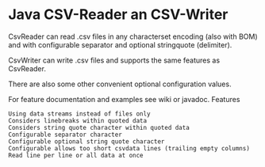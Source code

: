 # Java CSV-Reader an CSV-Writer

CsvReader can read .csv files in any characterset encoding (also with BOM) and with configurable separator and optional stringquote (delimiter).

CsvWriter can write .csv files and supports the same features as CsvReader.

There are also some other convenient optional configuration values.

For feature documentation and examples see wiki or javadoc.
Features

    Using data streams instead of files only
    Considers linebreaks within quoted data
    Considers string quote character within quoted data
    Configurable separator character
    Configurable optional string quote character
    Configurable allows too short csvdata lines (trailing empty columns)
    Read line per line or all data at once
